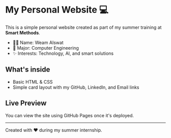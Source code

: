 # My Personal Website 💻

This is a simple personal website created as part of my summer training at **Smart Methods**.

- 👩‍💻 Name: Weam Alswat  
- 🧠 Major: Computer Engineering  
- ✨ Interests: Technology, AI, and smart solutions

## What's inside

- Basic HTML & CSS
- Simple card layout with my GitHub, LinkedIn, and Email links

## Live Preview

You can view the site using GitHub Pages once it's deployed.

---
Created with ❤️ during my summer internship.
